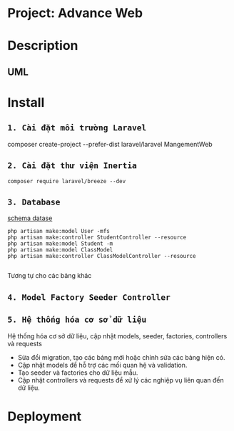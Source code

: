 # Project: Advance Web


# Description
## UML



# Install
## `1. Cài đặt môi trường Laravel`

composer create-project --prefer-dist laravel/laravel MangementWeb

## `2. Cài đặt thư viện Inertia`
`composer require laravel/breeze --dev`

## `3. Database`

[schema datase](./Databse.md)

```
php artisan make:model User -mfs
php artisan make:controller StudentController --resource
php artisan make:model Student -m
php artisan make:model ClassModel
php artisan make:controller ClassModelController --resource
  
```
Tương tự cho các bảng khác

## `4. Model Factory Seeder Controller`

## `5. Hệ thống hóa cơ sở dữ liệu`

Hệ thống hóa cơ sở dữ liệu, cập nhật models, seeder, factories, controllers và requests

- Sửa đổi migration, tạo các bảng mới hoặc chỉnh sửa các bảng hiện có.
- Cập nhật models để hỗ trợ các mối quan hệ và validation.
- Tạo seeder và factories cho dữ liệu mẫu.
- Cập nhật controllers và requests để xử lý các nghiệp vụ liên quan đến dữ liệu.

# Deployment

